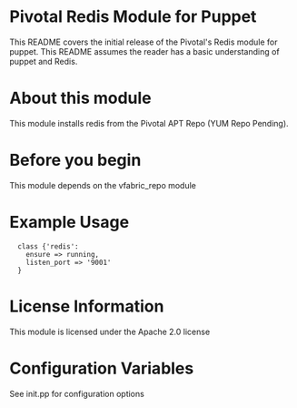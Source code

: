 # Pivotal Redis Module for Puppet

This README covers the initial release of the Pivotal's Redis module for puppet. This README assumes the reader has a basic understanding of puppet and Redis.

# About this module

This module installs redis from the Pivotal APT Repo (YUM Repo Pending).

# Before you begin

This module depends on the vfabric_repo module

# Example Usage

```puppet
  class {'redis':
    ensure => running,
    listen_port => '9001'
  }

```

# License Information

This module is licensed under the Apache 2.0 license

# Configuration Variables

See init.pp for configuration options

